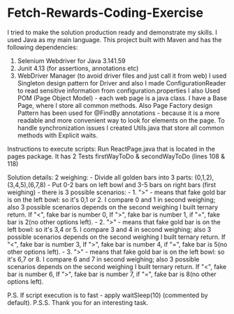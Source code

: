 # Fetch-Rewards-Coding-Exercise
I tried to make the solution production ready and demonstrate my skills. I used Java as my main language.
This project built with Maven and has the following dependencies: 
1. Selenium Webdriver for Java 3.141.59
2. Junit 4.13 (for assertions, annotations etc)
3. WebDriver Manager (to avoid driver files and just call it from web)
I used Singleton design pattern for Driver and also I made ConfigurationReader to read sensitive information from configuration.properties
I also Used POM (Page Object Model) - each web page is a java class. I have a Base Page, where I store all common methods.
Also Page Factory design Pattern has been used for @FindBy annotations - because it is a more readable and more convenient way to look for elements on the page.
To handle synchronization issues I created Utils.java that store all common methods with Explicit waits.

Instructions to execute scripts:
    Run ReactPage.java that is located in the pages package.
    It has 2 Tests firstWayToDo & secondWayToDo (lines 108 & 118)
    
Solution details:
       2 weighing: 
            - Divide all golden bars into 3 parts: (0,1,2),(3,4,5),(6,7,8)
            - Put 0-2 bars on left bowl and 3-5 bars on right bars (first weighing)
            - there is 3 possible scenarios:
                  - 1. ">" - means that fake gold bar is on the left bowl: so it's 0,1 or 2. I compare 0 and 1 in second weighing; also 3 possible scenarios
                       depends on the second weighing I built ternary return. If "<", fake bar is number 0, If ">", fake bar is number 1, if "=", fake bar is 2(no other options left).
                  - 2. ">" - means that fake gold bar is on the left bowl: so it's 3,4 or 5. I compare 3 and 4 in second weighing; also 3 possible scenarios
                       depends on the second weighing I built ternary return. If "<", fake bar is number 3, If ">", fake bar is number 4, if "=", fake bar is 5(no other options left).
                  - 3. ">" - means that fake gold bar is on the left bowl: so it's 6,7 or 8. I compare 6 and 7 in second weighing; also 3 possible scenarios
                       depends on the second weighing I built ternary return. If "<", fake bar is number 6, If ">", fake bar is number 7, if "=", fake bar is 8(no other options left).
                       
P.S. If script execution is to fast - apply waitSleep(10) (commented by default).
P.S.S. Thank you for an interesting task.
      
